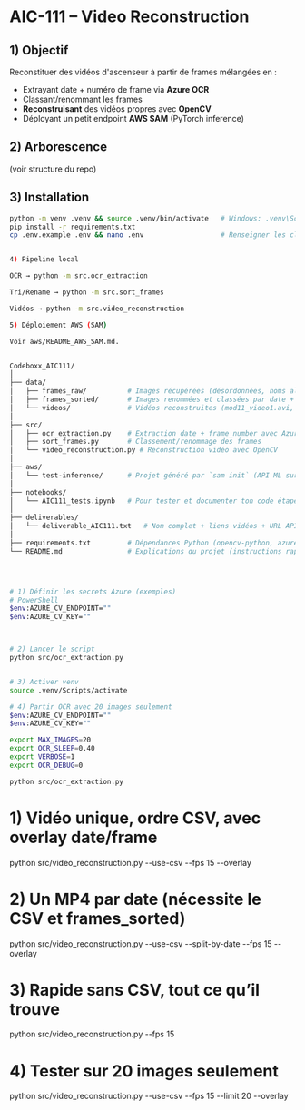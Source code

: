 # AIC-111 – Video Reconstruction

## 1) Objectif

Reconstituer des vidéos d'ascenseur à partir de frames mélangées en :

- Extrayant date + numéro de frame via **Azure OCR**
- Classant/renommant les frames
- **Reconstruisant** des vidéos propres avec **OpenCV**
- Déployant un petit endpoint **AWS SAM** (PyTorch inference)

## 2) Arborescence

(voir structure du repo)

## 3) Installation

```bash
python -m venv .venv && source .venv/bin/activate   # Windows: .venv\Scripts\activate
pip install -r requirements.txt
cp .env.example .env && nano .env                   # Renseigner les clés Azure


4) Pipeline local

OCR → python -m src.ocr_extraction

Tri/Rename → python -m src.sort_frames

Vidéos → python -m src.video_reconstruction

5) Déploiement AWS (SAM)

Voir aws/README_AWS_SAM.md.


Codeboxx_AIC111/
│
├── data/
│   ├── frames_raw/          # Images récupérées (désordonnées, noms aléatoires)
│   ├── frames_sorted/       # Images renommées et classées par date + frame_number
│   └── videos/              # Vidéos reconstruites (mod11_video1.avi, etc.)
│
├── src/
│   ├── ocr_extraction.py    # Extraction date + frame_number avec Azure OCR
│   ├── sort_frames.py       # Classement/renommage des frames
│   └── video_reconstruction.py # Reconstruction vidéo avec OpenCV
│
├── aws/
│   └── test-inference/      # Projet généré par `sam init` (API ML sur AWS)
│
├── notebooks/
│   └── AIC111_tests.ipynb   # Pour tester et documenter ton code étape par étape
│
├── deliverables/
│   └── deliverable_AIC111.txt   # Nom complet + liens vidéos + URL API
│
├── requirements.txt         # Dépendances Python (opencv-python, azure-ai-vision, etc.)
└── README.md                # Explications du projet (instructions rapides)




# 1) Définir les secrets Azure (exemples)
# PowerShell
$env:AZURE_CV_ENDPOINT=""
$env:AZURE_CV_KEY=""



# 2) Lancer le script
python src/ocr_extraction.py


# 3) Activer venv
source .venv/Scripts/activate

# 4) Partir OCR avec 20 images seulement
$env:AZURE_CV_ENDPOINT=""
$env:AZURE_CV_KEY=""

export MAX_IMAGES=20
export OCR_SLEEP=0.40
export VERBOSE=1
export OCR_DEBUG=0

python src/ocr_extraction.py
```



# 1) Vidéo unique, ordre CSV, avec overlay date/frame
python src/video_reconstruction.py --use-csv --fps 15 --overlay

# 2) Un MP4 par date (nécessite le CSV et frames_sorted)
python src/video_reconstruction.py --use-csv --split-by-date --fps 15 --overlay

# 3) Rapide sans CSV, tout ce qu’il trouve
python src/video_reconstruction.py --fps 15

# 4) Tester sur 20 images seulement
python src/video_reconstruction.py --use-csv --fps 15 --limit 20 --overlay
